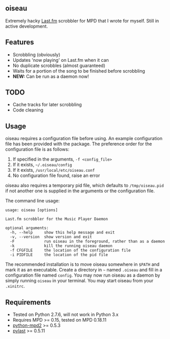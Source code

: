 oiseau
------

Extremely hacky [Last.fm][lfm] scrobbler for MPD that I wrote for myself. Still in active development.

Features
--------

- Scrobbling (obviously)
- Updates 'now playing' on Last.fm when it can
- No duplicate scrobbles (almost guaranteed)
- Waits for a portion of the song to be finished before scrobbling
- **NEW:** Can be run as a daemon now!

TODO
----

- Cache tracks for later scrobbling
- Code cleaning

Usage
-----

oiseau requires a configuration file before using. An example configuration file has been provided with the package. The preference order for the configuration file is as follows:

1. If specified in the arguments, `-f <config_file>`
2. If it exists, `~/.oiseau/config`
3. If it exists, `/usr/local/etc/oiseau.conf`
4. No configuration file found, raise an error

oiseau also requires a temporary pid file, which defaults to `/tmp/oiseau.pid` if not another one is supplied in the arguments or the configuration file.

The command line usage:

    usage: oiseau [options]
    
    Last.fm scrobbler for the Music Player Daemon
    
    optional arguments:
      -h, --help     show this help message and exit
      -v, --version  show version and exit
      -F             run oiseau in the foreground, rather than as a daemon
      -k             kill the running oiseau daemon
      -f CFGFILE     the location of the configuration file
      -i PIDFILE     the location of the pid file

The recommended installation is to move oiseau somewhere in `$PATH` and mark it as an executable. Create a directory in `~` named `.oiseau` and fill in a configuration file named `config`. You may now run oiseau as a daemon by simply running `oiseau` in your terminal. You may start oiseau from your `.xinitrc`.

Requirements
------------

- Tested on Python 2.7.6, will not work in Python 3.x
- Requires MPD >= 0.15, tested on MPD 0.18.11
- [python-mpd2][py27-mpd2] >= 0.5.3
- [pylast][pylast] >= 0.5.11

[lfm]: http://www.last.fm
[py27-mpd2]: https://github.com/Mic92/python-mpd2
[pylast]: https://code.google.com/p/pylast/
